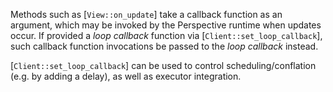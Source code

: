 Methods such as [`View::on_update`] take a callback function as an argument,
which may be invoked by the Perspective runtime when updates occur. If provided
a _loop callback_ function via [`Client::set_loop_callback`], such callback
function invocations be passed to the _loop callback_ instead.

[`Client::set_loop_callback`] can be used to control scheduling/conflation
(e.g. by adding a delay), as well as executor integration.

